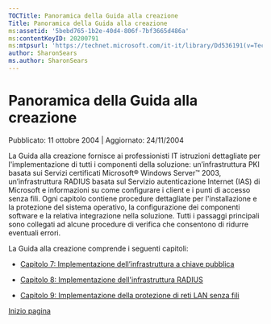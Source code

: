 ```yaml
---
TOCTitle: Panoramica della Guida alla creazione
Title: Panoramica della Guida alla creazione
ms:assetid: '5bebd765-1b2e-40d4-806f-7bf3665d486a'
ms:contentKeyID: 20200791
ms:mtpsurl: 'https://technet.microsoft.com/it-it/library/Dd536191(v=TechNet.10)'
author: SharonSears
ms.author: SharonSears
---
```


Panoramica della Guida alla creazione
=====================================

Pubblicato: 11 ottobre 2004 | Aggiornato: 24/11/2004

La Guida alla creazione fornisce ai professionisti IT istruzioni dettagliate per l'implementazione di tutti i componenti della soluzione: un’infrastruttura PKI basata sui Servizi certificati Microsoft® Windows Server™ 2003, un’infrastruttura RADIUS basata sul Servizio autenticazione Internet (IAS) di Microsoft e informazioni su come configurare i client e i punti di accesso senza fili. Ogni capitolo contiene procedure dettagliate per l'installazione e la protezione del sistema operativo, la configurazione dei componenti software e la relativa integrazione nella soluzione. Tutti i passaggi principali sono collegati ad alcune procedure di verifica che consentono di ridurre eventuali errori.

La Guida alla creazione comprende i seguenti capitoli:

-   [Capitolo 7: Implementazione dell’infrastruttura a chiave pubblica](https://technet.microsoft.com/it-it/library/50df104f-0496-4d76-8ef3-0eabf796de2f(v=TechNet.10))

-   [Capitolo 8: Implementazione dell'infrastruttura RADIUS](https://technet.microsoft.com/it-it/library/ad283f7c-fd17-4c80-aada-4cdf79856bae(v=TechNet.10))

-   [Capitolo 9: Implementazione della protezione di reti LAN senza fili](https://technet.microsoft.com/it-it/library/381cbd10-e6a4-49f3-9ed8-9cdb60e898cb(v=TechNet.10))

[](#mainsection)[Inizio pagina](#mainsection)
